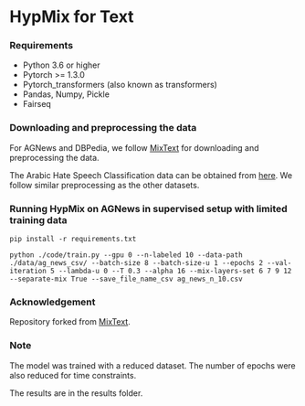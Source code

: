 # HypMix for Text

### Requirements
* Python 3.6 or higher
* Pytorch >= 1.3.0
* Pytorch_transformers (also known as transformers)
* Pandas, Numpy, Pickle
* Fairseq

### Downloading and preprocessing the data

For AGNews and DBPedia, we follow [MixText](https://github.com/GT-SALT/MixText) for downloading and preprocessing the data.

The Arabic Hate Speech Classification data can be obtained from [here](https://github.com/nuhaalbadi/Arabic_hatespeech). We follow similar preprocessing as the other datasets.


### Running HypMix on AGNews in supervised setup with limited training data

```
pip install -r requirements.txt
```

```
python ./code/train.py --gpu 0 --n-labeled 10 --data-path ./data/ag_news_csv/ --batch-size 8 --batch-size-u 1 --epochs 2 --val-iteration 5 --lambda-u 0 --T 0.3 --alpha 16 --mix-layers-set 6 7 9 12 --separate-mix True --save_file_name_csv ag_news_n_10.csv
```

### Acknowledgement

Repository forked from [MixText](https://github.com/GT-SALT/MixText).

### Note
The model was trained with a reduced dataset. The number of epochs were also reduced for time constraints.

The results are in the results folder.